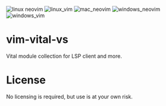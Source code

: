 ![linux neovim](https://github.com/hrsh7th/vim-vital-vs/workflows/linux_neovim/badge.svg)
![linux_vim](https://github.com/hrsh7th/vim-vital-vs/workflows/linux_vim/badge.svg)
![mac_neovim](https://github.com/hrsh7th/vim-vital-vs/workflows/mac_neovim/badge.svg)
![windows_neovim](https://github.com/hrsh7th/vim-vital-vs/workflows/windows_neovim/badge.svg)
![windows_vim](https://github.com/hrsh7th/vim-vital-vs/workflows/windows_vim/badge.svg)

# vim-vital-vs

Vital module collection for LSP client and more.

# License

No licensing is required, but use is at your own risk.

